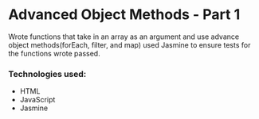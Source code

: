 # Advanced Object Methods - Part 1

Wrote functions that take in an array as an argument and use advance object methods(forEach, filter, and map) used Jasmine to ensure tests for the functions wrote passed.

### Technologies used:
* HTML
* JavaScript
* Jasmine  
